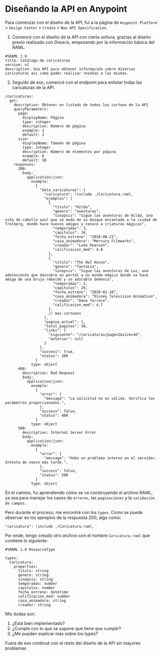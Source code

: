 # Diseñando la API en Anypoint

Para comenzar con el diseño de la API, fui a la página de `Anypoint Platform` > `Design Center` > `Create` > `New API Specification`.

1. Comencé con el diseño de la API con cierta soltura, gracias al diseño previo realizado con _Draw.io_, empezando por la información básica del RAML.

```
#%RAML 1.0
title: Catálogo de caricaturas
version: v1
description: Una API para obtener información sobre diversas caricaturas asi como poder realizar reseñas a las mismas.
```

2. Seguido de eso, comencé con el endpoint para enlistar todas las caricaturas de la API.

```
/caricaturas:
  get:
    description: Obtener un listado de todos los cartoon de la API
    queryParameters:
      page:
        displayName: Página
        type: integer
        description: Número de página
        example: 1
        default: 1
      size:
        displayName: Tamaño de página
        type: integer
        description: Número de elementos por página
        example: 6
        default: 10
    responses:
      200:
        body:
          application/json:
            example:
              {
                "data_caricaturas": {
                  "caricatura": !include ./Caricatura.raml,
                  "ejemplos": [
                    {
                      "titulo": "Hilda",
                      "genero": "aventuras",
                      "sinopsis": "Sigue las aventuras de Hilda, una niña de cabello azul que se muda de su bosque encantado a la ciudad de Trolberg, donde hace nuevos amigos y conoce a criaturas mágicas",
                      "temporadas": 3,
                      "capitulos": 34,
                      "fecha_estreno": "2018-08-21",
                      "casa_animadora": "Mercury Filmworks",
                      "creador": "Luke Pearson",
                      "calificacion_med": 4.8
                    },
                    {
                      "titulo": "The Owl House",
                      "genero": "fantasía",
                      "sinopsis": "Sigue las aventuras de Luz, una adolescente que descubre un portal a un mundo mágico donde se hace amiga de una bruja rebelde y un adorable demonio",
                      "temporadas": 2,
                      "capitulos": 29,
                      "fecha_estreno": "2020-01-10",
                      "casa_animadora": "Disney Television Animation",
                      "creador": "Dana Terrace",
                      "calificacion_med": 4.7
                    },
                    // mas cartoons
                  ],
                  "pagina_actual": 1,
                  "total_paginas": 30,
                  "links": {
                    "siguiente": "/caricaturas/page=2&size=10",
                    "anterior": null
                  }
                },
                "success": true,
                "status": 200
              }
            type: object
      400:
        description: Bad Request
        body:
          application/json:
            example:
              {
                "error": {
                  "message": "La solicitud no es válida. Verifica los parámetros proporcionados.",
                },
                "success": false,
                "status": 400
              }
            type: object
      500:
        description: Internal Server Error
        body:
          application/json:
            example:
              {
                "error": {
                  "message": "Hubo un problema interno en el servidor. Intenta de nuevo más tarde.",
                },
                "success": false,
                "status": 500
              }
            type: object
```

En el camino, fui aprendiendo cómo se va construyendo el archivo RAML, ya sea para manejar los casos de `errores`, las `paginaciones` y la `validación de campos`.

Pero durante el proceso, me encontré con los `types`. Como se puede observar en los ejemplos de la respuesta 200, algo como:

```
"caricatura": !include ./Caricatura.raml,
```

Por ende, tengo creado otro archivo con el nombre `Caricatura.raml` que contiene lo siguiente:

```
#%RAML 1.0 ResourceType

types:
  Caricatura:
    properties:
      titulo: string
      genero: string
      sinopsis: string
      temporadas: number
      capitulos: number
      fecha_estreno: datetime
      calificacion_med: number
      casa_animadora: string
      creador: string
```

Mis dudas son:
1. ¿Está bien implementado?
2. ¿Cumple con lo que se supone que tiene que cumplir?
3. ¿Me pueden explicar más sobre los types?

Fuera de eso continué con el resto del diseño de la API sin mayores problemas